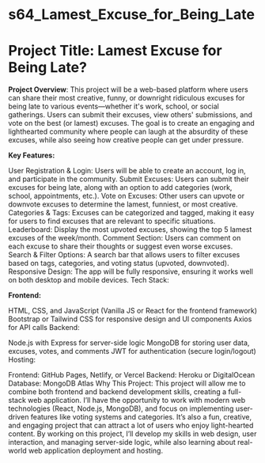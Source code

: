 # s64_Lamest_Excuse_for_Being_Late

# Project Title: Lamest Excuse for Being Late?

**Project Overview**: This project will be a web-based platform where users can share their most creative, funny, or downright ridiculous excuses for being late to various events—whether it's work, school, or social gatherings. Users can submit their excuses, view others' submissions, and vote on the best (or lamest) excuses. The goal is to create an engaging and lighthearted community where people can laugh at the absurdity of these excuses, while also seeing how creative people can get under pressure.

**Key Features:**

User Registration & Login: Users will be able to create an account, log in, and participate in the community. Submit Excuses: Users can submit their excuses for being late, along with an option to add categories (work, school, appointments, etc.). Vote on Excuses: Other users can upvote or downvote excuses to determine the lamest, funniest, or most creative. Categories & Tags: Excuses can be categorized and tagged, making it easy for users to find excuses that are relevant to specific situations. Leaderboard: Display the most upvoted excuses, showing the top 5 lamest excuses of the week/month. Comment Section: Users can comment on each excuse to share their thoughts or suggest even worse excuses. Search & Filter Options: A search bar that allows users to filter excuses based on tags, categories, and voting status (upvoted, downvoted). Responsive Design: The app will be fully responsive, ensuring it works well on both desktop and mobile devices. Tech Stack:

**Frontend:**

HTML, CSS, and JavaScript (Vanilla JS or React for the frontend framework) Bootstrap or Tailwind CSS for responsive design and UI components Axios for API calls Backend:

Node.js with Express for server-side logic MongoDB for storing user data, excuses, votes, and comments JWT for authentication (secure login/logout) Hosting:

Frontend: GitHub Pages, Netlify, or Vercel Backend: Heroku or DigitalOcean Database: MongoDB Atlas Why This Project: This project will allow me to combine both frontend and backend development skills, creating a full-stack web application. I’ll have the opportunity to work with modern web technologies (React, Node.js, MongoDB), and focus on implementing user-driven features like voting systems and categories. It’s also a fun, creative, and engaging project that can attract a lot of users who enjoy light-hearted content. By working on this project, I’ll develop my skills in web design, user interaction, and managing server-side logic, while also learning about real-world web application deployment and hosting.
